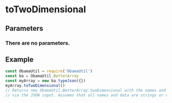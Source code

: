 # toTwoDimensional
## Parameters
### There are no parameters.
## Example
```javascript
const ObamaUtil = require('ObamaUtil')
const ba = ObamaUtil.BetterArray
const myArray = new ba.typeJson({})
myArray.toTwoDimensional()
// Returns new ObamaUtil.BetterArray.twoDimensional with the names and data given
// via the JSON input. Assumes that all names and data are strings or numbers.
```